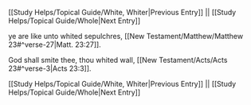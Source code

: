[[Study Helps/Topical Guide/White, Whiter|Previous Entry]]  ||  [[Study Helps/Topical Guide/Whole|Next Entry]]

 ye are like unto whited sepulchres, [[New Testament/Matthew/Matthew 23#^verse-27|Matt. 23:27]].

 God shall smite thee, thou whited wall, [[New Testament/Acts/Acts 23#^verse-3|Acts 23:3]].

[[Study Helps/Topical Guide/White, Whiter|Previous Entry]]  ||  [[Study Helps/Topical Guide/Whole|Next Entry]]